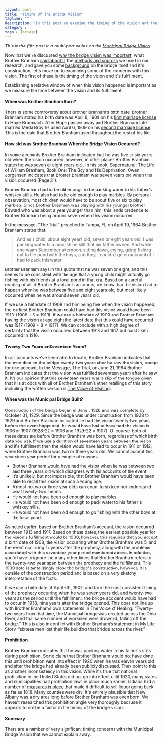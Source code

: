 ```yaml
---
layout: post
title: "Timing Of The Bridge Vision"
tagline: ""
description: "In this post we examine the timing of the vision and the construction schedule of the municipal bridge."
category : 
tags : [bridge]
---
```

_This is the fifth post in a multi-part series on the <a href="/tags.html#bridge-ref">Municipal Bridge Vision</a>._

Now that we've discussed [why the bridge vision was important](/2013/02/14/Why-Is-The-Bridge-Vision-Important), what Brother Branham [said about it](/2013/02/16/What-Did-Brother-Branham-Say-About-The-Bridge), the [methods and sources](/2013/02/18/Methods-And-Sources-Used-In-Our-Search) we used in our research, and gave you some [background](/2013/02/19/Background-On-Municipal-Bridge-And-Its-Construction) on the bridge itself and it's construction, let's move on to examining some of the concerns with this vision.  The first of these is the timing of the vision and it's fulfillment.  

Establishing a relative window of when this vision happened is important as we measure the time between the vision and its fulfillment.

#### When was Brother Branham Born?
There is some controversy about Brother Branham’s birth date.  Brother Branham stated his birth date was April 8, 1908 on his [first marriage license](/assets/MarriageLicenses/Hope.pdf)  to Hope Brumbach.  After Hope passed away and Brother Branham later married Meda Broy he used April 6, 1909 on his [second marriage license](/assets/MarriageLicenses/Meda.pdf).  This is the date that Brother Branham used throughout the rest of his life.

#### How old was Brother Branham When the Bridge Vision Occurred?
In some accounts Brother Branham indicated that he was five or six years old  when the vision occurred, however, in other places Brother Branham states he was seven or eight years old .  In his book, Supernatural: The Life of William Branham, Book One: The Boy and His Deprivation, Owen Jorgensen indicates that Brother Branham was seven years old when this vision occurred (Page 31).  

Brother Branham had to be old enough to be packing water to his father’s whiskey stills.  He also had to be old enough to play marbles.  By personal observation, most children would have to be about five or six to play marbles.  Since Brother Branham was playing with his younger brother Edward who was about a year younger than him, this lends credence to Brother Branham being around seven when this vision occurred.  

In the message, "The Trial" preached in Tampa, FL on April 19, 1964 Brother Branham states that:

> And as a child, about eight years old, seven or eight years old, I was packing water to a moonshine still that my father owned. And while one warm September afternoon, sitting down, crying, going fishing out to the pond with the boys, and they… couldn’t go on account of I had to pack this water. 

Brother Branham says in this quote that he was seven or eight, and this seems to be consistent with the age that a young child might actually go fishing with his friends at a local pond in that era.  Based on a careful reading of all of Brother Branham’s accounts, we know that the vision had to happen when he was between five and eight years old, but most likely occurred when he was around seven years old.

If we use a birthdate of 1908 and him being five when the vision happened, the earliest Brother Branham could have had this vision would have been 1913. (1908 + 5 = 1913).  If we use a birthdate of 1909 and Brother Branham having the vision at age eight the latest date that this could have occurred was 1917 (1909 + 8 = 1917).  We can conclude with a high degree of certainty that the vision occurred between 1913 and 1917 but most likely occurred in 1916.

#### Twenty Two Years or Seventeen Years?
In all accounts we’ve been able to locate, Brother Branham indicates that the men died on the bridge twenty-two years after he saw the vision, except for one account.  In the Message, The Trial, on June 21, 1964 Brother Branham indicates that the vision was fulfilled seventeen years after he saw it.  It’s our opinion that this seventeen years was a slip of the tongue given that it is at odds with all of Brother Branham’s other retellings of this story including the written version in [The Voice of Healing](http://www.godsgenerals.com/pdf/1948-1950_april.pdf).

#### When was the Municipal Bridge Built?
Construction of the bridge began in June , 1928 and was complete by October 31, 1929.  Since the bridge was under construction from 1928 to 1929 and Brother Branham indicated he had the vision twenty-two years before the event happened, he would have had to have had the vision in 1906 or 1907 (1928-22 = 1906 and 1929-22 = 1907).  Of course, both of these dates are before Brother Branham was born, regardless of which birth date you use.  If we use a duration of seventeen years between the vision and it's fulfillment then the vision would have had to occur in 1911 or 1912, when Brother Branham was two or three years old.  We cannot accept this seventeen year period for a couple of reasons:

* Brother Branham would have had the vision when he was between two and three years old which disagrees with his accounts of the event. 
* It's unlikely, but not impossible, that Brother Branham would have been able to recall this vision at such a young age.
* Almost no two or three year olds can count to sixteen nor understand what twenty-two means.
* He would not have been old enough to play marbles.
* He would not have been old enough to pack water to his father's whiskey stills.  
* He would not have been old enough to go fishing with the other boys at the local pond.

As noted earlier, based on Brother Branham’s account, the vision occurred between 1913 and 1917.  Based on these dates, the earliest possible year for the vision’s fulfillment would be 1930, however, this requires that you accept a birth date of 1908, the vision occurring when Brother Branham was 5, and the event occurring 17 years after the prophecy, along with the problems associated with this seventeen year period mentioned above.  In addition, you'd have to ignore the many other times that Brother Branham refers to the twenty-two year span between the prophecy and the fulfillment.  This 1930 date is tantalizingly close the bridge's construction, however, it is outside of the construction period and is based on a very sketchy interpretation of the facts.

If we use a birth date of April 6th, 1909, and take the most consistent timing of the prophecy occurring when he was seven years old, and twenty-two years as the period until the fulfillment, the bridge accident would have had to occur in 1938, nine years after the bridge opened.  This does not line up with Brother Branham’s own statements in The Voice of Healing: “Twenty-two years from that time, the Municipal bridge was erected across the Ohio River, and that same number of workmen were drowned, falling off the bridge.”  This is also in conflict with Brother Branham’s statement in My Life Story, “sixteen men lost their life building that bridge across the river.” 

#### Prohibition
Brother Branham indicates that he was packing water to his father's stills during prohibition.  Some claim that Brother Branham would not have done this until prohibition went into effect in 1920 when he was eleven years old and after the bridge had already been publicly discussed.  They point to this as another inconsistency in this vision.  While it's true that national prohibition in the United States did not go into effect until 1920, many states and municipalities had prohibition laws in place much earlier.  Indiana had a number of [measures in place](http://www.indianahistory.org/teachers-students/plan-a-field-trip/Prohibition%20Essay) that made it difficult to sell liquor going back as far as 1818.  Many counties were dry.  It's entirely plausible that New Albany was a dry area long before Brother Branham was even born.  We haven't researched this prohibition angle very thoroughly because it appears to not be a factor in the timing of the bridge vision.  

#### Summary
There are a number of very significant timing concerns with the Municipal Bridge Vision that we cannot explain away.  

